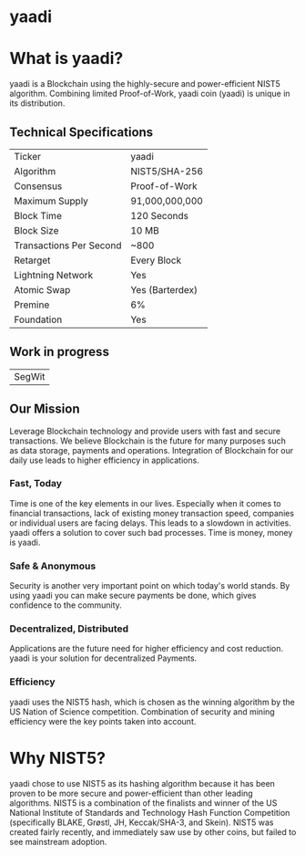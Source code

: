 # yaadi

 

# What is yaadi?
yaadi is a Blockchain using the highly-secure and power-efficient NIST5 algorithm. Combining limited Proof-of-Work, yaadi coin (yaadi) is unique in its distribution. 

<a name="specifications"></a>
## Technical Specifications
<table>
<tr> <td>Ticker</td><td>yaadi</td></tr>
<tr> <td>Algorithm</td><td>NIST5/SHA-256</td></tr>
<tr> <td>Consensus</td><td>Proof-of-Work</td></tr>
<tr> <td>Maximum Supply</td><td>91,000,000,000 </td></tr>
<tr> <td>Block Time</td><td>120 Seconds</td></tr>
<tr> <td>Block Size</td><td>10 MB</td></tr>
<tr> <td>Transactions Per Second</td><td>~800</td></tr>
<tr> <td>Retarget</td><td>Every Block</td></tr>
<tr> <td>Lightning Network</td><td>Yes</td></tr>
<tr> <td>Atomic Swap</td><td>Yes (Barterdex)</td></tr>
<tr> <td>Premine</td><td>6%</td></tr>
<tr> <td>Foundation</td><td>Yes</td></tr>
</table>

## Work in progress
<table>
<tr> <td>SegWit</td></tr>
</table>




## Our Mission
Leverage Blockchain technology and provide users with fast and secure transactions.
We believe Blockchain is the future for many purposes such as data storage, payments and operations. Integration of Blockchain for our daily use leads to higher efficiency in applications.

### Fast, Today
Time is one of the key elements in our lives. Especially when it comes to financial transactions, lack of existing money transaction speed, companies or individual users are facing delays. This leads to a slowdown in activities. yaadi offers a solution to cover such bad processes. Time is money, money is yaadi.

### Safe & Anonymous
Security is another very important point on which today's world stands. By using yaadi you can make secure payments be done, which gives confidence to the community.

### Decentralized, Distributed
Applications are the future need for higher efficiency and cost reduction. yaadi is your solution for decentralized Payments.

### Efficiency
yaadi uses the NIST5 hash, which is chosen as the winning algorithm by the US Nation of Science competition. Combination of security and mining efficiency were the key points taken into account.


# Why NIST5?
yaadi chose to use NIST5 as its hashing algorithm because it has been proven to be more secure and power-efficient than other leading algorithms. NIST5 is a combination of the finalists and winner of the US National Institute of Standards and Technology Hash Function Competition (specifically BLAKE, Grøstl, JH, Keccak/SHA-3, and Skein). NIST5 was created fairly recently, and immediately saw use by other coins, but failed to see mainstream adoption.
